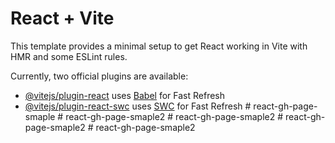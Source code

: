 # React + Vite

This template provides a minimal setup to get React working in Vite with HMR and some ESLint rules.

Currently, two official plugins are available:

- [@vitejs/plugin-react](https://github.com/vitejs/vite-plugin-react/blob/main/packages/plugin-react/README.md) uses [Babel](https://babeljs.io/) for Fast Refresh
- [@vitejs/plugin-react-swc](https://github.com/vitejs/vite-plugin-react-swc) uses [SWC](https://swc.rs/) for Fast Refresh
#   r e a c t - g h - p a g e - s m a p l e  
 #   r e a c t - g h - p a g e - s m a p l e 2  
 #   r e a c t - g h - p a g e - s m a p l e 2  
 #   r e a c t - g h - p a g e - s m a p l e 2  
 #   r e a c t - g h - p a g e - s m a p l e 2  
 